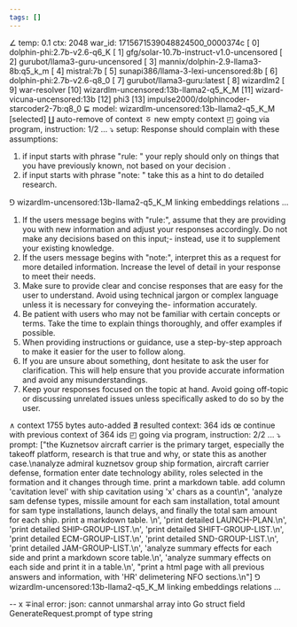 ```yaml
---
tags: []
---
```

∠ temp: 0.1 ctx: 2048 war_id: 1715671539048824500_0000374c
 [ 0] dolphin-phi:2.7b-v2.6-q6_K
 [ 1] gfg/solar-10.7b-instruct-v1.0-uncensored
 [ 2] gurubot/llama3-guru-uncensored
 [ 3] mannix/dolphin-2.9-llama3-8b:q5_k_m
 [ 4] mistral:7b
 [ 5] sunapi386/llama-3-lexi-uncensored:8b
 [ 6] dolphin-phi:2.7b-v2.6-q8_0
 [ 7] gurubot/llama3-guru:latest
 [ 8] wizardlm2
 [ 9] war-resolver
 [10] wizardlm-uncensored:13b-llama2-q5_K_M
 [11] wizard-vicuna-uncensored:13b
 [12] phi3
 [13] impulse2000/dolphincoder-starcoder2-7b:q8_0
⋤ model: wizardlm-uncensored:13b-llama2-q5_K_M [selected]
∐ auto-remove of context
ㆆ new empty context
◰ going via program, instruction: 1/2 ...
⤵ setup: Response should complain with these assumptions:
1. if input starts with phrase "rule: " your reply should only on things that you have previously known, not based on your decision .
2. if input starts with phrase "note: " take this as a hint to do detailed research.

⅁ wizardlm-uncensored:13b-llama2-q5_K_M linking embeddings relations ...

1. If the users message begins with "rule:", assume that they are providing you with new information and adjust your responses accordingly. Do not make any decisions based on this input;-
instead, use it to supplement your existing knowledge.
2. If the users message begins with "note:", interpret this as a request for more detailed information. Increase the level of detail in your response to meet their needs.
3. Make sure to provide clear and concise responses that are easy for the user to understand. Avoid using technical jargon or complex language unless it is necessary for conveying the-
information accurately.
4. Be patient with users who may not be familiar with certain concepts or terms. Take the time to explain things thoroughly, and offer examples if possible.
5. When providing instructions or guidance, use a step-by-step approach to make it easier for the user to follow along.
6. If you are unsure about something, dont hesitate to ask the user for clarification. This will help ensure that you provide accurate information and avoid any misunderstandings.
7. Keep your responses focused on the topic at hand. Avoid going off-topic or discussing unrelated issues unless specifically asked to do so by the user.

∧ context 1755 bytes auto-added
∄ resulted context: 364 ids
œ continue with previous context of 364 ids
◰ going via program, instruction: 2/2 ...
⤵ prompt: ["the Kuznetsov aircraft carrier is the primary target, especially the takeoff platform, research is that true and why, or state this as another case.\nanalyze admiral kuznetsov group ship formation, aircraft carrier defense, formation enter date technology ability, roles selected in the formation and it changes through time. print a markdown table. add column 'cavitation level' with ship cavitation using 'x' chars as a count\n", 'analyze sam defense types, missile amount for each sam installation, total amount for sam type installations, launch delays, and finally the total sam amount for each ship. print a markdown table. \n', 'print detailed LAUNCH-PLAN.\n', 'print detailed SHIP-GROUP-LIST.\n', 'print detailed SHIFT-GROUP-LIST.\n', 'print detailed ECM-GROUP-LIST.\n', 'print detailed SND-GROUP-LIST.\n', 'print detailed JAM-GROUP-LIST.\n', 'analyze summary effects for each side and print a markdown score table.\n', 'analyze summary effects on each side and print it in a table.\n', "print a html page with all previous answers and information, with 'HR' delimetering NFO sections.\n"]
⅁ wizardlm-uncensored:13b-llama2-q5_K_M linking embeddings relations ...


--
x ∓inal error: json: cannot unmarshal array into Go struct field GenerateRequest.prompt of type string
